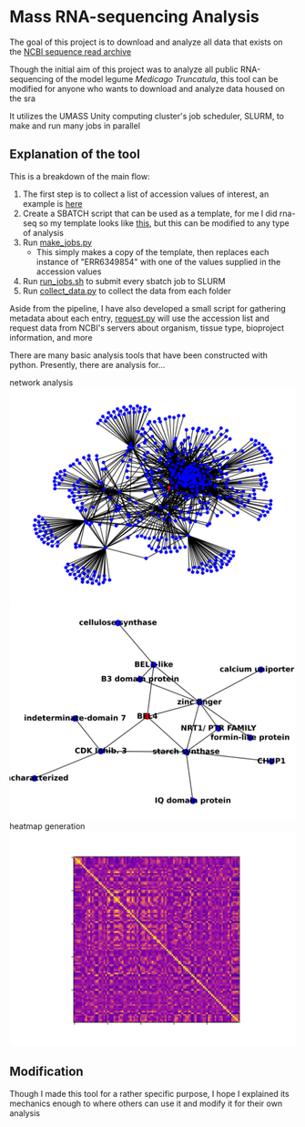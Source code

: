 # Mass RNA-sequencing Analysis

The goal of this project is to download and analyze all data that exists on the [NCBI sequence read archive](https://www.ncbi.nlm.nih.gov/sra)

Though the initial aim of this project was to analyze all public RNA-sequencing of the model legume *Medicago Truncatula*, this tool can be modified for anyone who wants to download and analyze data housed on the sra

It utilizes the UMASS Unity computing cluster's job scheduler, SLURM, to make and run many jobs in parallel

## Explanation of the tool

This is a breakdown of the main flow:
1. The first step is to collect a list of accession values of interest, an example is [here](https://github.com/tredden330/MassRNAseq/blob/master/pipeline/test_list.txt)
2. Create a SBATCH script that can be used as a template, for me I did rna-seq so my template looks like [this](https://github.com/tredden330/MassRNAseq/blob/master/pipeline/template.txt), but this can be modified to any type of analysis
3. Run [make_jobs.py](https://github.com/tredden330/MassRNAseq/blob/master/pipeline/make_jobs.py)
    * This simply makes a copy of the template, then replaces each instance of "ERR6349854" with one of the values supplied in the accession values
4. Run [run_jobs.sh](https://github.com/tredden330/MassRNAseq/blob/master/pipeline/run_jobs.sh) to submit every sbatch job to SLURM
5. Run [collect_data.py](https://github.com/tredden330/MassRNAseq/blob/master/pipeline/collect_data.py) to collect the data from each folder

Aside from the pipeline, I have also developed a small script for gathering metadata about each entry, [request.py](https://github.com/tredden330/MassRNAseq/blob/master/request.py) will use the accession list and request data from NCBI's servers about organism, tissue type, bioproject information, and more

There are many basic analysis tools that have been constructed with python. Presently, there are analysis for...

network analysis
![alt text](/graphs/network_big.png)
![alt text](/new_network_5.png)
heatmap generation
![alt text](/heatmap.png)

## Modification

Though I made this tool for a rather specific purpose, I hope I explained its mechanics enough to where others can use it and modify it for their own analysis
